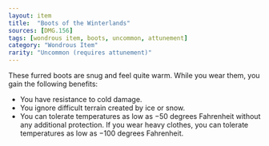 ```yaml
---
layout: item
title:  "Boots of the Winterlands"
sources: [DMG.156]
tags: [wondrous item, boots, uncommon, attunement]
category: "Wondrous Item"
rarity: "Uncommon (requires attunement)"
---
```


These furred boots are snug and feel quite warm. While you wear them, you gain the following benefits:

- You have resistance to cold damage.
- You ignore difficult terrain created by ice or snow.
- You can tolerate temperatures as low as −50 degrees Fahrenheit without any additional protection. If you wear heavy clothes, you can tolerate temperatures as low as −100 degrees Fahrenheit.